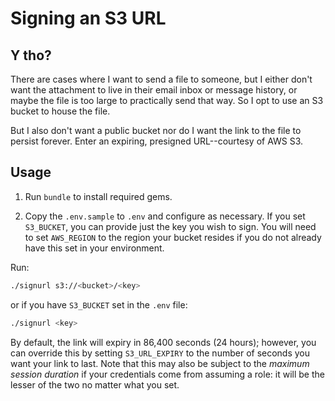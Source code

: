 # Signing an S3 URL

## Y tho?

There are cases where I want to send a file to someone, but I either don't want the attachment to live in their email inbox or message history, or maybe the file is too large to practically send that way. So I opt to use an S3 bucket to house the file.

But I also don't want a public bucket nor do I want the link to the file to persist forever. Enter an expiring, presigned URL--courtesy of AWS S3.

## Usage

1. Run `bundle` to install required gems.

2. Copy the `.env.sample` to `.env` and configure as necessary. If you set `S3_BUCKET`, you can provide just the key you wish to sign. You will need to set `AWS_REGION` to the region your bucket resides if you do not already have this set in your environment.

Run:

```sh
./signurl s3://<bucket>/<key>
```

or if you have `S3_BUCKET` set in the `.env` file:

```sh
./signurl <key>
```

By default, the link will expiry in 86,400 seconds (24 hours); however, you can override this by setting `S3_URL_EXPIRY` to the number of seconds you want your link to last. Note that this may also be subject to the _maximum session duration_ if your credentials come from assuming a role: it will be the lesser of the two no matter what you set.
